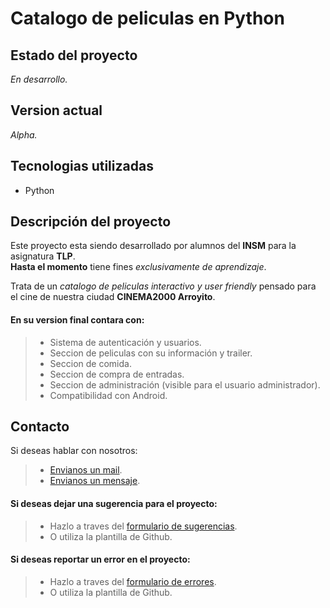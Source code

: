 # Catalogo de peliculas en Python

Estado del proyecto
--------
_En desarrollo._

Version actual
--------
_Alpha._ 

Tecnologias utilizadas
--------
*   Python

Descripción del proyecto
--------
Este proyecto esta siendo desarrollado por alumnos del **INSM** para la asignatura **TLP**.
<br/>
**Hasta el momento** tiene fines _exclusivamente de aprendizaje_.

Trata de un _catalogo de peliculas interactivo y user friendly_ pensado para el cine de nuestra ciudad **CINEMA2000 Arroyito**.

#### En su version final contara con:
> * Sistema de autenticación y usuarios.
> * Seccion de peliculas con su información y trailer.
> * Seccion de comida.
> * Seccion de compra de entradas.
> * Seccion de administración (visible para el usuario administrador).
> * Compatibilidad con Android.

Contacto
--------

Si deseas hablar con nosotros:
> * [Envianos un mail](mailto:felicianoromero.sec@isntitutolamerced.edu.ar?subject=Proyecto%20-%20Catalogo%20de%20peliculas%20(Cinema%202000)&body=Queria%20contactarme%20con%20los%20desarrolladores%20porque%3A). 
> * [Envianos un mensaje](https://wa.me/5493576412346).

#### Si deseas dejar una sugerencia para el proyecto:
> * Hazlo a traves del [formulario de sugerencias](https://forms.gle/Nniv9D43jAfkxfYv5).
> * O utiliza la plantilla de Github.

#### Si deseas reportar un error en el proyecto:
> * Hazlo a traves del [formulario de errores](https://forms.gle/byfg1oy4CRsiRRREA).
> * O utiliza la plantilla de Github.
